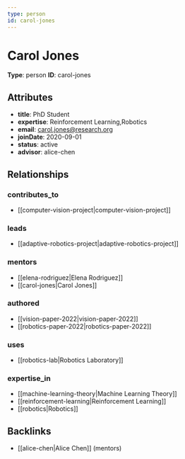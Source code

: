 ```yaml
---
type: person
id: carol-jones
---
```


# Carol Jones

**Type**: person
**ID**: carol-jones

## Attributes

- **title**: PhD Student
- **expertise**: Reinforcement Learning,Robotics
- **email**: carol.jones@research.org
- **joinDate**: 2020-09-01
- **status**: active
- **advisor**: alice-chen

## Relationships

### contributes_to

- [[computer-vision-project|computer-vision-project]]

### leads

- [[adaptive-robotics-project|adaptive-robotics-project]]

### mentors

- [[elena-rodriguez|Elena Rodriguez]]
- [[carol-jones|Carol Jones]]

### authored

- [[vision-paper-2022|vision-paper-2022]]
- [[robotics-paper-2022|robotics-paper-2022]]

### uses

- [[robotics-lab|Robotics Laboratory]]

### expertise_in

- [[machine-learning-theory|Machine Learning Theory]]
- [[reinforcement-learning|Reinforcement Learning]]
- [[robotics|Robotics]]

## Backlinks

- [[alice-chen|Alice Chen]] (mentors)

